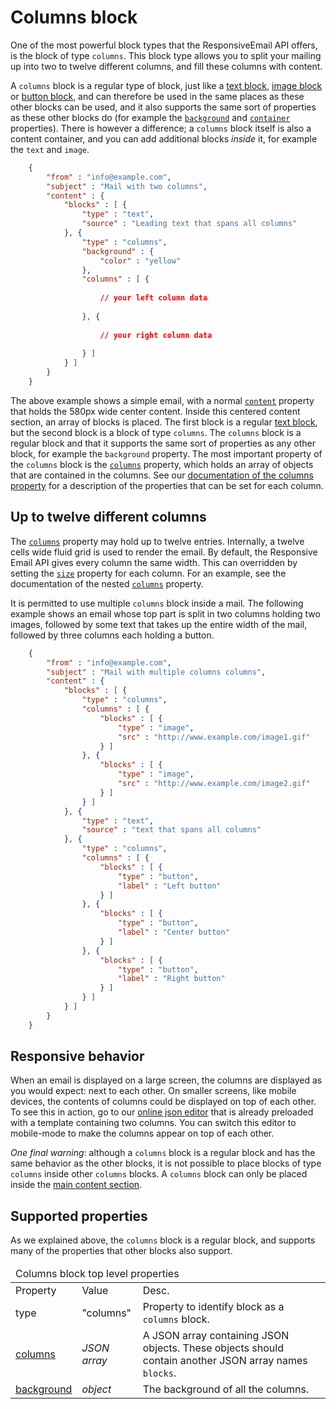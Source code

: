 # Columns block

One of the most powerful block types that the ResponsiveEmail API offers,
is the block of type `columns`. This block type allows you to split
your mailing up into two to twelve different columns, and fill these columns
with content.

A `columns` block is a regular type of block, just like a 
<a href="/support/json/block-text">text block</a>, 
<a href="/support/json/block-image">image block</a> or
<a href="/support/json/block-button">button block</a>, and can therefore
be used in the same places as these other blocks can be used, and it also
supports the same sort of properties as these other blocks do
(for example the <a href="/support/json/property-background">`background`</a>
and <a href="/support/json/property-container">`container`</a> properties).
There is however a difference; a `columns` block itself is also a content container,
and you can add additional blocks *inside* it, for example the `text` 
and `image`.
````json
    {
        "from" : "info@example.com",
        "subject" : "Mail with two columns",
        "content" : {
            "blocks" : [ {
                "type" : "text",
                "source" : "Leading text that spans all columns"
            }, {
                "type" : "columns",
                "background" : {
                    "color" : "yellow"
                },
                "columns" : [ {
                
                    // your left column data 
                
                }, {
                
                    // your right column data 
                
                } ]
            } ]
        }
    }
````
The above example shows a simple email, with a normal 
<a href="/support/json/property-content">`content`</a> property that
holds the 580px wide center content. Inside this centered content section,
an array of blocks is placed. The first block is a regular 
<a href="/support/json/block-text">text block</a>, but the second block
is a block of type `columns`. The `columns` block is
a regular block and that it supports the same sort of properties
as any other block, for example the `background` property.
The most important property of the `columns` block is the
<a href="/support/json/property-columns">`columns`</a>
property, which holds an array of objects that are contained in the 
columns.
See our <a href="/support/json/property-columns">documentation of the columns property</a>
for a description of the properties that can be set for each column.

## Up to twelve different columns

The 
<a href="/support/json/property-columns">`columns`</a> property may hold 
up to twelve entries. Internally, a twelve cells wide fluid grid is used
to render the email. By default, the Responsive 
Email API gives every column the same width. This can overridden
by setting the <a href="/support/json/property-size">`size`</a>
property for each column. For an example,
see the documentation of the nested
<a href="/support/json/property-columns">`columns`</a> property.

It is permitted to use multiple `columns` block inside a mail.
The following example shows an email whose top part is 
split in two columns holding
two images, followed by some text that takes up the entire width
of the mail, followed by three columns each holding a button.
````json
    {
        "from" : "info@example.com",
        "subject" : "Mail with multiple columns columns",
        "content" : {
            "blocks" : [ {
                "type" : "columns",
                "columns" : [ {
                    "blocks" : [ {
                        "type" : "image",
                        "src" : "http://www.example.com/image1.gif"
                    } ]
                }, {
                    "blocks" : [ {
                        "type" : "image",
                        "src" : "http://www.example.com/image2.gif"
                    } ]
                } ]
            }, {
                "type" : "text",
                "source" : "text that spans all columns"
            }, {
                "type" : "columns",
                "columns" : [ {
                    "blocks" : [ {
                        "type" : "button",
                        "label" : "Left button"
                    } ]
                }, {
                    "blocks" : [ {
                        "type" : "button",
                        "label" : "Center button"
                    } ]
                }, {
                    "blocks" : [ {
                        "type" : "button",
                        "label" : "Right button"
                    } ]
                } ]
            } ]
        }
    }
````


## Responsive behavior

When an email is displayed on a large screen, the columns are displayed
as you would expect: next to each other. On smaller screens, like 
mobile devices, the contents of columns could be displayed on top
of each other. To see this in action, go to our 
<a href="/support/json-editor">online json editor</a> that is already
preloaded with a template containing two columns. You can switch this
editor to mobile-mode to make the columns appear on top of each other.

*One final warning*: although a `columns` block is a regular block and has the same behavior
as the other blocks, it is not possible to 
place blocks of type `columns` inside other `columns` blocks. 
A `columns` block can only be 
placed inside the <a href="/support/property-content">main content section</a>.

## Supported properties

As we explained above, the `columns` block is a regular block, and
supports many of the properties that other blocks also support.

<table class="info">
    <thead>
        <tr>
            <td colspan="3">Columns block top level properties</td>
        </tr>
    </thead>
    <tbody>
        <tr class="thead">
            <td>Property</td>
            <td>Value</td>
            <td>Desc.</td>
        </tr>
        <tr>
            <td>type</td>
            <td>"columns"</td>
            <td>Property to identify block as a <code>columns</code> block.</td>
        </tr>
        <tr>
            <td><a href="/support/json/property-columns">columns</a></td>
            <td><em>JSON array</em></td>
            <td>
                A JSON array containing JSON objects. These objects should
                contain another JSON array names <code>blocks</code>.
            </td>
        </tr>
        <tr>
            <td><a href="/support/json/property-background">background</a></td>
            <td><em>object</em></td>
            <td>
                The background of all the columns.
            </td>
        </tr>
    </tbody>
</table>

